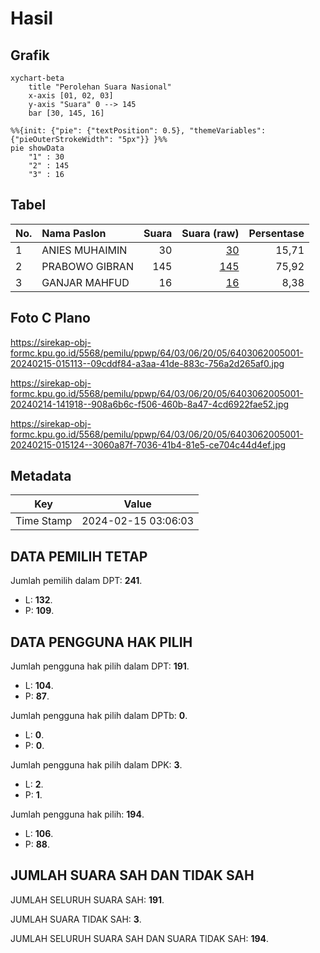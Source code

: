# Hasil

## Grafik

```mermaid
xychart-beta
    title "Perolehan Suara Nasional"
    x-axis [01, 02, 03]
    y-axis "Suara" 0 --> 145
    bar [30, 145, 16]
```

```mermaid
%%{init: {"pie": {"textPosition": 0.5}, "themeVariables": {"pieOuterStrokeWidth": "5px"}} }%%
pie showData
    "1" : 30
    "2" : 145
    "3" : 16
```

## Tabel

| No. | Nama Paslon    | Suara | Suara (raw) | Persentase |
|:--- |:-------------- | -----:| -----------:| ----------:|
| 1   | ANIES MUHAIMIN | 30    | [30][p-1]   | 15,71      |
| 2   | PRABOWO GIBRAN | 145   | [145][p-2]  | 75,92      |
| 3   | GANJAR MAHFUD  | 16    | [16][p-3]   | 8,38       |


[p-1]: https://github.com/gigit-pemilu/pemilu-2024/blob/main/pilpres/hitung-suara/sub/64-kalimantan-timur/sub/03-berau/sub/06-gunung-tabur/sub/2005-samburakat/sub/001-tps/sub/paslon-1.txt
[p-2]: https://github.com/gigit-pemilu/pemilu-2024/blob/main/pilpres/hitung-suara/sub/64-kalimantan-timur/sub/03-berau/sub/06-gunung-tabur/sub/2005-samburakat/sub/001-tps/sub/paslon-2.txt
[p-3]: https://github.com/gigit-pemilu/pemilu-2024/blob/main/pilpres/hitung-suara/sub/64-kalimantan-timur/sub/03-berau/sub/06-gunung-tabur/sub/2005-samburakat/sub/001-tps/sub/paslon-3.txt

## Foto C Plano

https://sirekap-obj-formc.kpu.go.id/5568/pemilu/ppwp/64/03/06/20/05/6403062005001-20240215-015113--09cddf84-a3aa-41de-883c-756a2d265af0.jpg

https://sirekap-obj-formc.kpu.go.id/5568/pemilu/ppwp/64/03/06/20/05/6403062005001-20240214-141918--908a6b6c-f506-460b-8a47-4cd6922fae52.jpg

https://sirekap-obj-formc.kpu.go.id/5568/pemilu/ppwp/64/03/06/20/05/6403062005001-20240215-015124--3060a87f-7036-41b4-81e5-ce704c44d4ef.jpg


## Metadata

| Key        | Value               |
| ---------- | ------------------- |
| Time Stamp | 2024-02-15 03:06:03 |


## DATA PEMILIH TETAP

Jumlah pemilih dalam DPT: **241**.
 * L: **132**.
 * P: **109**.

## DATA PENGGUNA HAK PILIH

Jumlah pengguna hak pilih dalam DPT: **191**.
 * L: **104**.
 * P: **87**.

Jumlah pengguna hak pilih dalam DPTb: **0**.
 * L: **0**.
 * P: **0**.

Jumlah pengguna hak pilih dalam DPK: **3**.
 * L: **2**.
 * P: **1**.

Jumlah pengguna hak pilih: **194**.
 * L: **106**.
 * P: **88**.

## JUMLAH SUARA SAH DAN TIDAK SAH

JUMLAH SELURUH SUARA SAH: **191**.

JUMLAH SUARA TIDAK SAH: **3**.

JUMLAH SELURUH SUARA SAH DAN SUARA TIDAK SAH: **194**.



